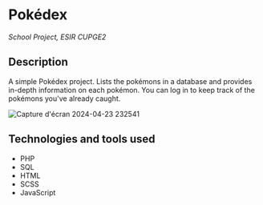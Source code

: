 <h1>Pokédex</h1>
<i>School Project, ESIR CUPGE2</i>

<h2>Description</h2>
<p>A simple Pokédex project. Lists the pokémons in a database and provides in-depth information on each pokémon. You can log in to keep track of the pokémons you've already caught.</p>

![Capture d'écran 2024-04-23 232541](https://github.com/bgirot/Pokedex/assets/110229483/163b932b-2e9e-4932-89ad-67bb2e5e8ff9)

<h2>Technologies and tools used</h2>
<ul>
  <li>PHP</li>
  <li>SQL</li>
  <li>HTML</li>
  <li>SCSS</li>
  <li>JavaScript</li>
</ul>
